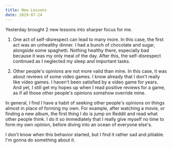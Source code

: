 ```yaml
---
title: New Lessons
date: 2019-07-24
---
```


Yesterday brought 2 new lessons into sharper focus for me.

1. One act of self-disrespect can lead to many more.
   In this case, the first act was an unhealthy dinner. I had a bunch of chocolate and sugar, alongside some spaghetti. Nothing healthy there, especially bad because it was my only meal of the day.
   After this, the self-disrespect continued as I neglected my sleep and important tasks.

2. Other people's opinions are not more valid than mine.
   In this case, it was about reviews of some video games. I know already that I don't really like video games. I haven't been satisfied by a video game for years. And yet, I still get my hopes up when I read positive reviews for a game, as if all those other people's opinions somehow override mine.

In general, I find I have a habit of seeking other people's opinions on things almost in place of forming my own. For example, after watching a movie, or finding a new album, the first thing I do is jump on Reddit and read what other people think. I do it so immediately that I really give myself no time to form my own opinion, before diving into an ocean of everyone else's.

I don't know when this behavior started, but I find it rather sad and pitiable. I'm gonna do something about it.
